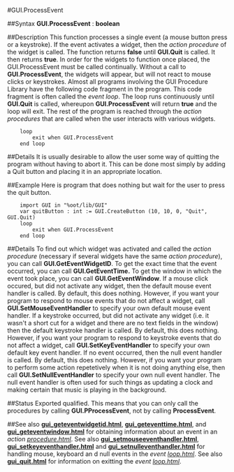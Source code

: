 
#GUI.ProcessEvent

##Syntax
**GUI.ProcessEvent** : **boolean**



##Description
This function processes a single event (a mouse button press or a keystroke). If the event activates a widget, then the _action procedure_ of the widget is called. 
The function returns **false** until **GUI.Quit** is called. It then returns **true**.
In order for the widgets to function once placed, the GUI.ProcessEvent must be called continually. Without a call to **GUI.ProcessEvent**, the widgets will appear, but will not react to mouse clicks or keystrokes.
Almost all programs involving the GUI Procedure Library have the following code fragment in the program. This code fragment is often called the _event loop_.
The loop runs continuously until **GUI.Quit** is called, whereupon **GUI.ProcessEvent** will return **true** and the loop will exit. The rest of the program is reached through the _action procedures_ that are called when the user interacts with various widgets. 


        loop
            exit when GUI.ProcessEvent
        end loop
##Details
It is usually desirable to allow the user some way of quitting the program without having to abort it. This can be done most simply by adding a Quit button and placing it in an appropriate location.



##Example
Here is program that does nothing but wait for the user to press the quit button.


        import GUI in "%oot/lib/GUI"
        var quitButton : int := GUI.CreateButton (10, 10, 0, "Quit", GUI.Quit)
        loop
            exit when GUI.ProcessEvent
        end loop
##Details
To find out which widget was activated and called the _action procedure_ (necessary if several widgets have the same _action_ _procedure_), you can call **GUI.GetEventWidgetID**. To get the exact time that the event occurred, you can call **GUI.GetEventTime.** To get the window in which the event took place, you can call **GUI.GetEventWindow**.
If a mouse click occured, but did not activate any widget, then the default mouse event handler is called. By default, this does nothing. However, if you want your program to respond to mouse events that do not affect a widget, call **GUI.SetMouseEventHandler** to specify your own default mouse event handler.
If a keystroke occurred, but did not activate any widget (i.e. it wasn't a short cut for a widget and there are no text fields in the window) then the default keystroke handler is called. By default, this does nothing. However, if you want your program to respond to keystroke events that do not affect a widget, call **GUI.SetKeyEventHandler** to specify your own default key event handler.
If no event occurred, then the null event handler is called. By default, this does nothing. However, if you want your program to perform some action repetetively when it is not doing anything else, then call **GUI.SetNullEventHandler** to specify your own null event handler. The null event handler is often used for such things as updating a clock and making certain that music is playing in the background.



##Status
Exported qualified.
This means that you can only call the procedures by calling **GUI.PProcessEvent**, not by calling **ProcessEvent**.



##See also
**[gui_geteventwidgetid.html](GUI.GetEventWidgetID)**, **[gui_geteventtime.html](GUI.GetEventTime)**, and **[gui_geteventwindow.html](GUI.GetEventWindow)** for obtaining information about an event in an _action [procedure.html](procedure)_. See also **[gui_setmouseeventhandler.html](GUI.SetMouseEventHandler)**, **[gui_setkeyeventhandler.html](GUI.SetKeyEventHandler)** and **[gui_setnulleventhandler.html](GUI.SetNullEventHandler)** for handling mouse, keyboard an d null events in the _event [loop.html](loop)_. See also **[gui_quit.html](GUI.Quit)** for information on exitting the _event [loop.html](loop)_.



